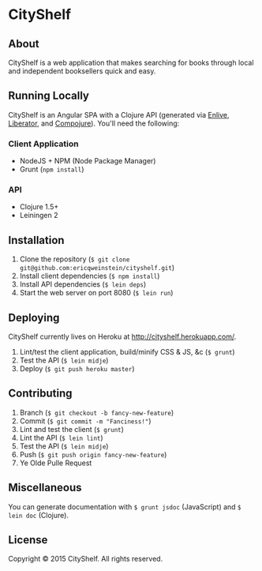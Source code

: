 CityShelf
=========

## About
CityShelf is a web application that makes searching for books through local and independent booksellers quick and easy.

## Running Locally
CityShelf is an Angular SPA with a Clojure API (generated via [Enlive](https://github.com/cgrand/enlive), [Liberator](http://clojure-liberator.github.io/liberator/), and [Compojure](https://github.com/weavejester/compojure)). You'll need the following:

### Client Application
* NodeJS + NPM (Node Package Manager)
* Grunt (`npm install`)

### API
* Clojure 1.5+
* Leiningen 2

## Installation
1. Clone the repository (`$ git clone git@github.com:ericqweinstein/cityshelf.git`)
2. Install client dependencies (`$ npm install`)
3. Install API dependencies (`$ lein deps`)
4. Start the web server on port 8080 (`$ lein run`)

## Deploying
CityShelf currently lives on Heroku at http://cityshelf.herokuapp.com/.

1. Lint/test the client application, build/minify CSS & JS, &c (`$ grunt`)
2. Test the API (`$ lein midje`)
3. Deploy (`$ git push heroku master`)

## Contributing
1. Branch (`$ git checkout -b fancy-new-feature`)
2. Commit (`$ git commit -m "Fanciness!"`)
3. Lint and test the client (`$ grunt`)
4. Lint the API (`$ lein lint`)
5. Test the API (`$ lein midje`)
6. Push (`$ git push origin fancy-new-feature`)
7. Ye Olde Pulle Request

## Miscellaneous
You can generate documentation with `$ grunt jsdoc` (JavaScript) and `$ lein doc` (Clojure).

## License
Copyright © 2015 CityShelf. All rights reserved.
